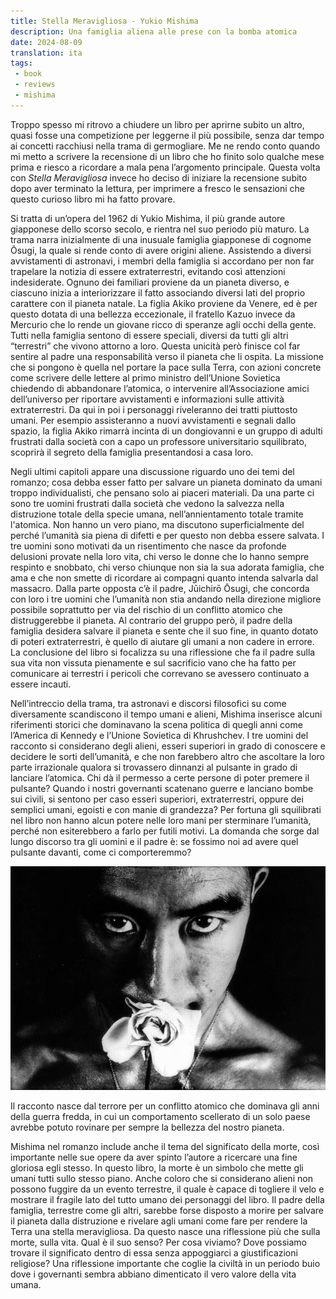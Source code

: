 ```yaml
---
title: Stella Meravigliosa - Yukio Mishima
description: Una famiglia aliena alle prese con la bomba atomica
date: 2024-08-09
translation: ita
tags:
 - book
 - reviews
 - mishima
---
```


Troppo spesso mi ritrovo a chiudere un libro per aprirne subito un altro, quasi fosse una competizione per leggerne il più possibile, senza dar tempo ai concetti racchiusi nella trama di germogliare. Me ne rendo conto quando mi metto a scrivere la recensione di un libro che ho finito solo qualche mese prima e riesco a ricordare a mala pena l’argomento principale. Questa volta con *Stella Meravigliosa* invece ho deciso di iniziare la recensione subito dopo aver terminato la lettura, per imprimere a fresco le sensazioni che questo curioso libro mi ha fatto provare. 

Si tratta di un’opera del 1962 di Yukio Mishima, il più grande autore giapponese dello scorso secolo, e rientra nel suo periodo più maturo. La trama narra inizialmente di una inusuale famiglia giapponese di cognome Ōsugi, la quale si rende conto di avere origini aliene. Assistendo a diversi avvistamenti di astronavi, i membri della famiglia si accordano per non far trapelare la notizia di essere extraterrestri, evitando così attenzioni indesiderate. Ognuno dei familiari proviene da un pianeta diverso, e ciascuno inizia a interiorizzare il fatto associando diversi lati del proprio carattere con il pianeta natale. La figlia Akiko proviene da Venere, ed è per questo dotata di una bellezza eccezionale, il fratello Kazuo invece da Mercurio che lo rende un giovane ricco di speranze agli occhi della gente. Tutti nella famiglia sentono di essere speciali, diversi da tutti gli altri “terrestri” che vivono attorno a loro. Questa unicità però finisce col far sentire al padre una responsabilità verso il pianeta che li ospita. La missione che si pongono è quella nel portare la pace sulla Terra, con azioni concrete come scrivere delle lettere al primo ministro dell’Unione Sovietica chiedendo di abbandonare l’atomica, o intervenire all’Associazione amici dell’universo per riportare avvistamenti e informazioni sulle attività extraterrestri. Da qui in poi i personaggi riveleranno dei tratti piuttosto umani. Per esempio assisteranno a nuovi avvistamenti e segnali dallo spazio, la figlia Akiko rimarrà incinta di un dongiovanni e un gruppo di adulti frustrati dalla società con a capo un professore universitario squilibrato, scoprirà il segreto della famiglia presentandosi a casa loro.

Negli ultimi capitoli appare una discussione riguardo uno dei temi del romanzo; cosa debba esser fatto per salvare un pianeta dominato da umani troppo individualisti, che pensano solo ai piaceri materiali. Da una parte ci sono tre uomini frustrati dalla società che vedono la salvezza nella distruzione totale della specie umana, nell’annientamento totale tramite l'atomica. Non hanno un vero piano, ma discutono superficialmente del perché l’umanità sia piena di difetti e per questo non debba essere salvata. I tre uomini sono motivati da un risentimento che nasce da profonde delusioni provate nella loro vita, chi verso le donne che lo hanno sempre respinto e snobbato, chi verso chiunque non sia la sua adorata famiglia, che ama e che non smette di ricordare ai compagni quanto intenda salvarla dal massacro. Dalla parte opposta c’è il padre, Jūichirō Ōsugi, che concorda con loro i tre uomini che l’umanità non stia andando nella direzione migliore possibile soprattutto per via del rischio di un conflitto atomico che distruggerebbe il pianeta. Al contrario del gruppo però, il padre della famiglia desidera salvare il pianeta e sente che il suo fine, in quanto dotato di poteri extraterrestri, è quello di aiutare gli umani a non cadere in errore. La conclusione del libro si focalizza su una riflessione che fa il padre sulla sua vita non vissuta pienamente e sul sacrificio vano che ha fatto per comunicare ai terrestri i pericoli che correvano se avessero continuato a essere incauti.

Nell’intreccio della trama, tra astronavi e discorsi filosofici su come diversamente scandiscono il tempo umani e alieni, Mishima inserisce alcuni riferimenti storici che dominavano la scena politica di quegli anni come l’America di Kennedy e l’Unione Sovietica di Khrushchev. I tre uomini del racconto si considerano degli alieni, esseri superiori in grado di conoscere e decidere le sorti dell’umanità, e che non farebbero altro che ascoltare la loro parte irrazionale qualora si trovassero dinnanzi al pulsante in grado di lanciare l’atomica. Chi dà il permesso a certe persone di poter premere il pulsante? Quando i nostri governanti scatenano guerre e lanciano bombe sui civili, si sentono per caso esseri superiori, extraterrestri, oppure dei semplici umani, egoisti e con manie di grandezza? Per fortuna gli squilibrati nel libro non hanno alcun potere nelle loro mani per sterminare l’umanità, perché non esiterebbero a farlo per futili motivi. La domanda che sorge dal lungo discorso tra gli uomini e il padre è: se fossimo noi ad avere quel pulsante davanti, come ci comporteremmo?

![Yukio Mishima](/assets/img/mishima_rose.png "Yukio Mishima")

Il racconto nasce dal terrore per un conflitto atomico che dominava gli anni della guerra fredda, in cui un comportamento scellerato di un solo paese avrebbe potuto rovinare per sempre la bellezza del nostro pianeta.

Mishima nel romanzo include anche il tema del significato della morte, così importante nelle sue opere da aver spinto l’autore a ricercare una fine gloriosa egli stesso. In questo libro, la morte è un simbolo che mette gli umani tutti sullo stesso piano. Anche coloro che si considerano alieni non possono fuggire da un evento terrestre, il quale è capace di togliere il velo e mostrare il fragile lato del tutto umano dei personaggi del libro. Il padre della famiglia, terrestre come gli altri, sarebbe forse disposto a morire per salvare il pianeta dalla distruzione e rivelare agli umani come fare per rendere la Terra una stella meravigliosa. Da questo nasce una riflessione più che sulla morte, sulla vita. Qual è il suo senso? Per cosa viviamo? Dove possiamo trovare il significato dentro di essa senza appoggiarci a giustificazioni religiose? Una riflessione importante che coglie la civiltà in un periodo buio dove i governanti sembra abbiano dimenticato il vero valore della vita umana.